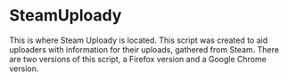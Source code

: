 SteamUploady
==========
This is where Steam Uploady is located. This script was created to aid uploaders with information for their uploads, gathered from Steam. There are two versions of this script, a Firefox version and a Google Chrome version.
